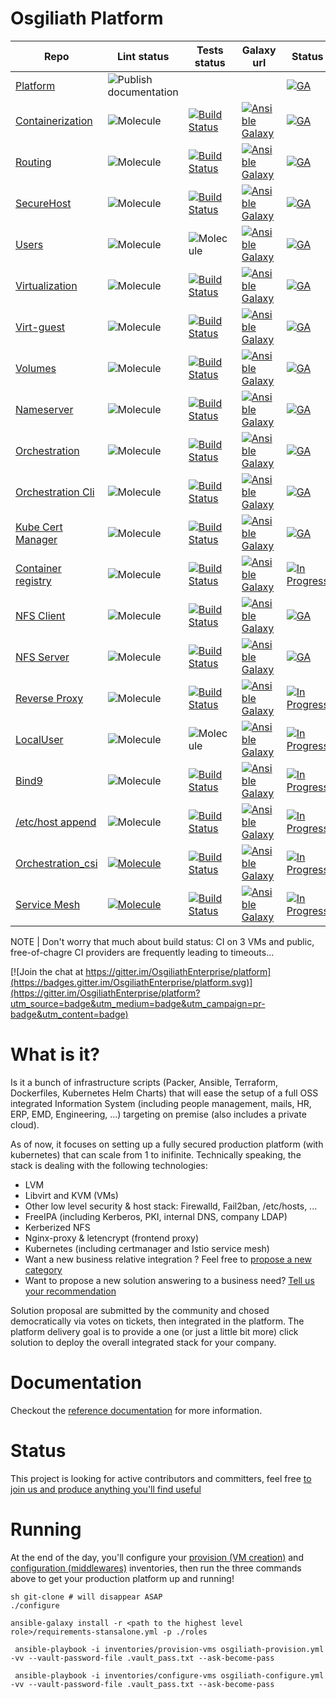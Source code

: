  Osgiliath Platform
 =========
| Repo                                                                                    | Lint status | Tests status | Galaxy url | Status                                                                          |
|-----------------------------------------------------------------------------------------|-------------|--------------|------------|---------------------------------------------------------------------------------|
| [Platform](https://github.com/OsgiliathEnterprise/platform)                             |![Publish documentation](https://github.com/OsgiliathEnterprise/platform/workflows/Publish%20documentation/badge.svg)| | | [![GA](https://img.shields.io/badge/GA-released-green)]()                       |
| [Containerization](https://github.com/OsgiliathEnterprise/ansible-containerization)     |![Molecule](https://github.com/OsgiliathEnterprise/ansible-containerization/workflows/Molecule/badge.svg)|[![Build Status](https://app.travis-ci.com/OsgiliathEnterprise/ansible-containerization.svg?branch=master)](https://app.travis-ci.com/github/OsgiliathEnterprise/ansible-containerization)|[![Ansible Galaxy](https://img.shields.io/badge/galaxy-tcharl.ansible_containerization-660198.svg?style=flat)](https://galaxy.ansible.com/tcharl/ansible_containerization)| [![GA](https://img.shields.io/badge/GA-released-green)]()                       |
| [Routing](https://github.com/OsgiliathEnterprise/ansible-routing)                       |![Molecule](https://github.com/OsgiliathEnterprise/ansible-routing/workflows/Molecule/badge.svg)|[![Build Status](https://app.travis-ci.com/OsgiliathEnterprise/ansible-routing.svg?branch=master)](https://app.travis-ci.com/github/OsgiliathEnterprise/ansible-routing)|[![Ansible Galaxy](https://img.shields.io/badge/galaxy-tcharl.ansible_routing-660198.svg?style=flat)](https://galaxy.ansible.com/tcharl/ansible_routing)| [![GA](https://img.shields.io/badge/GA-released-green)]()                       |
| [SecureHost](https://github.com/OsgiliathEnterprise/ansible-securehost)                 |![Molecule](https://github.com/OsgiliathEnterprise/ansible-securehost/workflows/Molecule/badge.svg)|[![Build Status](https://app.travis-ci.com/OsgiliathEnterprise/ansible-securehost.svg?branch=master)](https://app.travis-ci.com/github/OsgiliathEnterprise/ansible-securehost)|[![Ansible Galaxy](https://img.shields.io/badge/galaxy-tcharl.ansible_securehost-660198.svg?style=flat)](https://galaxy.ansible.com/tcharl/ansible_securehost)| [![GA](https://img.shields.io/badge/GA-released-green)]()                       |
| [Users](https://github.com/OsgiliathEnterprise/ansible-users)                           |![Molecule](https://github.com/OsgiliathEnterprise/ansible-users/workflows/Molecule/badge.svg)|![Molecule](https://github.com/OsgiliathEnterprise/ansible-users/workflows/Molecule/badge.svg)|[![Ansible Galaxy](https://img.shields.io/badge/galaxy-tcharl.ansible_users-660198.svg?style=flat)](https://galaxy.ansible.com/tcharl/ansible_users)| [![GA](https://img.shields.io/badge/GA-released-green)]()                       |
| [Virtualization](https://github.com/OsgiliathEnterprise/ansible-virtualization)         |![Molecule](https://github.com/OsgiliathEnterprise/ansible-virtualization/workflows/Molecule/badge.svg)|[![Build Status](https://app.travis-ci.com/OsgiliathEnterprise/ansible-virtualization.svg?branch=master)](https://app.travis-ci.com/github/OsgiliathEnterprise/ansible-virtualization)|[![Ansible Galaxy](https://img.shields.io/badge/galaxy-tcharl.ansible_virtualization-660198.svg?style=flat)](https://galaxy.ansible.com/tcharl/ansible_virtualization)| [![GA](https://img.shields.io/badge/GA-released-green)]()                       |
| [Virt-guest](https://github.com/OsgiliathEnterprise/ansible-virtualization-guest)       |![Molecule](https://github.com/OsgiliathEnterprise/ansible-virtualization-guest/workflows/Molecule/badge.svg)|[![Build Status](https://app.travis-ci.com/OsgiliathEnterprise/ansible-virtualization-guest.svg?branch=master)](https://app.travis-ci.com/github/OsgiliathEnterprise/ansible-virtualization-guest)|[![Ansible Galaxy](https://img.shields.io/badge/galaxy-tcharl.ansible_virtualization_guest-660198.svg?style=flat)](https://galaxy.ansible.com/tcharl/ansible_virtualization_guest)| [![GA](https://img.shields.io/badge/GA-released-green)]()                       |
| [Volumes](https://github.com/OsgiliathEnterprise/ansible-volumes)                       |![Molecule](https://github.com/OsgiliathEnterprise/ansible-volumes/workflows/Molecule/badge.svg)|[![Build Status](https://app.travis-ci.com/OsgiliathEnterprise/ansible-volumes.svg?branch=master)](https://app.travis-ci.com/github/OsgiliathEnterprise/ansible-volumes)|[![Ansible Galaxy](https://img.shields.io/badge/galaxy-tcharl.ansible_volumes-660198.svg?style=flat)](https://galaxy.ansible.com/tcharl/ansible_volumes)| [![GA](https://img.shields.io/badge/GA-released-green)]()                       |
| [Nameserver](https://github.com/OsgiliathEnterprise/ansible-nameserver)                 |![Molecule](https://github.com/OsgiliathEnterprise/ansible-nameserver/workflows/Molecule/badge.svg)|[![Build Status](https://app.travis-ci.com/OsgiliathEnterprise/ansible-nameserver.svg?branch=master)](https://app.travis-ci.com/github/OsgiliathEnterprise/ansible-nameserver)|[![Ansible Galaxy](https://img.shields.io/badge/galaxy-tcharl.ansible_nameserver-660198.svg?style=flat)](https://galaxy.ansible.com/tcharl/ansible_nameserver)| [![GA](https://img.shields.io/badge/GA-released-green)]()                       |
| [Orchestration](https://github.com/OsgiliathEnterprise/ansible-orchestration)           |![Molecule](https://github.com/OsgiliathEnterprise/ansible-orchestration/workflows/Molecule/badge.svg)|[![Build Status](https://app.travis-ci.com/OsgiliathEnterprise/ansible-orchestration.svg?branch=master)](https://app.travis-ci.com/github/OsgiliathEnterprise/ansible-orchestration)|[![Ansible Galaxy](https://img.shields.io/badge/galaxy-tcharl.ansible_orchestration-660198.svg?style=flat)](https://galaxy.ansible.com/tcharl/ansible_orchestration)| [![GA](https://img.shields.io/badge/GA-released-green)]()                       |
| [Orchestration Cli](https://github.com/OsgiliathEnterprise/ansible-orchestration-cli)   |![Molecule](https://github.com/OsgiliathEnterprise/ansible-orchestration-cli/workflows/Molecule/badge.svg)|[![Build Status](https://app.travis-ci.com/OsgiliathEnterprise/ansible-orchestration-cli.svg?branch=master)](https://app.travis-ci.com/github/OsgiliathEnterprise/ansible-orchestration-cli)|[![Ansible Galaxy](https://img.shields.io/badge/galaxy-tcharl.ansible_orchestration_cli-660198.svg?style=flat)](https://galaxy.ansible.com/tcharl/ansible_orchestration_cli)| [![GA](https://img.shields.io/badge/GA-released-green)]()                       |
| [Kube Cert Manager](https://github.com/OsgiliathEnterprise/kube_certmanager)            |![Molecule](https://github.com/OsgiliathEnterprise/kube_certmanager/workflows/Molecule/badge.svg)|[![Build Status](https://app.travis-ci.com/OsgiliathEnterprise/kube_certmanager.svg?branch=master)](https://app.travis-ci.com/github/OsgiliathEnterprise/kube_certmanager)|[![Ansible Galaxy](https://img.shields.io/badge/galaxy-tcharl.kube_certmanager-660198.svg?style=flat)](https://galaxy.ansible.com/tcharl/kube_certmanager)| [![GA](https://img.shields.io/badge/GA-released-green)]()                       |
| [Container registry](https://github.com/OsgiliathEnterprise/ansible-container-registry) |![Molecule](https://github.com/OsgiliathEnterprise/ansible-container-registry/workflows/Molecule/badge.svg)|[![Build Status](https://app.travis-ci.com/OsgiliathEnterprise/ansible-container-registry.svg?branch=master)](https://app.travis-ci.com/github/OsgiliathEnterprise/ansible-container-registry)|[![Ansible Galaxy](https://img.shields.io/badge/galaxy-tcharl.ansible_container_registry-660198.svg?style=flat)](https://galaxy.ansible.com/tcharl/ansible_container_registry)| [![In Progress](https://img.shields.io/badge/InProgress-not_released-orange)]() |
| [NFS Client](https://github.com/OsgiliathEnterprise/nfs_client)                         |![Molecule](https://github.com/OsgiliathEnterprise/nfs_client/workflows/Molecule/badge.svg)|[![Build Status](https://app.travis-ci.com/OsgiliathEnterprise/nfs_client.svg?branch=master)](https://app.travis-ci.com/github/OsgiliathEnterprise/nfs_client)|[![Ansible Galaxy](https://img.shields.io/badge/galaxy-tcharl.nfs_client-660198.svg?style=flat)](https://galaxy.ansible.com/tcharl/nfs_client)| [![GA](https://img.shields.io/badge/GA-released-green)]()                       |
| [NFS Server](https://github.com/OsgiliathEnterprise/nfs_server)                         |![Molecule](https://github.com/OsgiliathEnterprise/nfs_server/workflows/Molecule/badge.svg)|[![Build Status](https://app.travis-ci.com/OsgiliathEnterprise/nfs_server.svg?branch=master)](https://app.travis-ci.com/github/OsgiliathEnterprise/nfs_server)|[![Ansible Galaxy](https://img.shields.io/badge/galaxy-tcharl.nfs_server-660198.svg?style=flat)](https://galaxy.ansible.com/tcharl/nfs_server)| [![GA](https://img.shields.io/badge/GA-released-green)]()                       |
| [Reverse Proxy](https://github.com/OsgiliathEnterprise/reverse_proxy)                   |![Molecule](https://github.com/OsgiliathEnterprise/reverse_proxy/workflows/Molecule/badge.svg)|[![Build Status](https://app.travis-ci.com/OsgiliathEnterprise/reverse_proxy.svg?branch=master)](https://app.travis-ci.com/github/OsgiliathEnterprise/reverse_proxy)|[![Ansible Galaxy](https://img.shields.io/badge/galaxy-tcharl.reverse_proxy-660198.svg?style=flat)](https://galaxy.ansible.com/tcharl/reverse_proxy)|[![In Progress](https://img.shields.io/badge/GA-released-green)]()|
| [LocalUser](https://github.com/OsgiliathEnterprise/ansible-localuser)                   |![Molecule](https://github.com/OsgiliathEnterprise/ansible-localuser/workflows/Molecule/badge.svg)|![Molecule](https://github.com/OsgiliathEnterprise/ansible-localuser/workflows/Molecule/badge.svg)|[![Ansible Galaxy](https://img.shields.io/badge/galaxy-tcharl.ansible-localuser-660198.svg?style=flat)](https://galaxy.ansible.com/tcharl/ansible_localuser)|[![In Progress](https://img.shields.io/badge/GA-released-green)]()|
| [Bind9](https://github.com/OsgiliathEnterprise/bind9)                                   |![Molecule](https://github.com/OsgiliathEnterprise/bind9/workflows/Molecule/badge.svg)|[![Build Status](https://app.travis-ci.com/OsgiliathEnterprise/bind9.svg?branch=master)](https://app.travis-ci.com/github/OsgiliathEnterprise/bind9)|[![Ansible Galaxy](https://img.shields.io/badge/galaxy-tcharl.bind9-660198.svg?style=flat)](https://galaxy.ansible.com/tcharl/bind9)|[![In Progress](https://img.shields.io/badge/GA-released-green)]()|
| [/etc/host append](https://github.com/OsgiliathEnterprise/etchost_append)               |![Molecule](https://github.com/OsgiliathEnterprise/etchost_append/workflows/Molecule/badge.svg)|[![Build Status](https://app.travis-ci.com/OsgiliathEnterprise/etchost_append.svg?branch=master)](https://app.travis-ci.com/github/OsgiliathEnterprise/etchost_append)|[![Ansible Galaxy](https://img.shields.io/badge/galaxy-tcharl.etchost_append-660198.svg?style=flat)](https://galaxy.ansible.com/tcharl/etchost_append)|[![In Progress](https://img.shields.io/badge/GA-released-green)]()|
| [Orchestration_csi](https://github.com/OsgiliathEnterprise/orchestration_csi)           |[![Molecule](https://github.com/OsgiliathEnterprise/orchestration_csi/actions/workflows/molecule.yml/badge.svg)](https://github.com/OsgiliathEnterprise/orchestration_csi/actions/workflows/molecule.yml)|[![Build Status](https://app.travis-ci.com/OsgiliathEnterprise/orchestration_csi.svg?branch=master)](https://app.travis-ci.com/github/OsgiliathEnterprise/orchestration_csi)|[![Ansible Galaxy](https://img.shields.io/badge/galaxy-tcharl.orchestration_csi-660198.svg?style=flat)](https://galaxy.ansible.com/tcharl/orchestration_csi)|[![In Progress](https://img.shields.io/badge/GA-released-green)]()|
| [Service Mesh](https://github.com/OsgiliathEnterprise/servicemesh)                      |[![Molecule](https://github.com/OsgiliathEnterprise/servicemesh/actions/workflows/molecule.yml/badge.svg)](https://github.com/OsgiliathEnterprise/servicemesh/actions/workflows/molecule.yml)|[![Build Status](https://app.travis-ci.com/OsgiliathEnterprise/servicemesh.svg?branch=master)](https://app.travis-ci.com/github/OsgiliathEnterprise/servicemesh)|[![Ansible Galaxy](https://img.shields.io/badge/galaxy-tcharl.servicemesh-660198.svg?style=flat)](https://galaxy.ansible.com/tcharl/servicemesh)|[![In Progress](https://img.shields.io/badge/GA-released-green)]()|

NOTE | Don't worry that much about build status: CI on 3 VMs and public, free-of-chagre CI providers are frequently leading to timeouts...

[![Join the chat at https://gitter.im/OsgiliathEnterprise/platform](https://badges.gitter.im/OsgiliathEnterprise/platform.svg)](https://gitter.im/OsgiliathEnterprise/platform?utm_source=badge&utm_medium=badge&utm_campaign=pr-badge&utm_content=badge)

 # What is it?
 
 Is it a bunch of infrastructure scripts (Packer, Ansible, Terraform, Dockerfiles, Kubernetes Helm Charts) that will ease the setup of a full OSS integrated Information System (including people management, mails, HR, ERP, EMD, Engineering, ...) targeting on premise (also includes a private cloud).

As of now, it focuses on setting up a fully secured production platform (with kubernetes) that can scale from 1 to inifinite.
Technically speaking, the stack is dealing with the following technologies:
 * LVM
 * Libvirt and KVM (VMs)
 * Other low level security & host stack: Firewalld, Fail2ban, /etc/hosts, ...
 * FreeIPA (including Kerberos, PKI, internal DNS, company LDAP)
 * Kerberized NFS
 * Nginx-proxy & letencrypt (frontend proxy)
 * Kubernetes (including certmanager and Istio service mesh)
 * Want a new business relative integration ? Feel free to [propose a new category](https://github.com/OsgiliathEnterprise/platform/issues/new?labels=Status%3A+Untriaged&template=CATEGORY_TEMPLATE.md)
 * Want to propose a new solution answering to a business need? [Tell us your recommendation](https://github.com/OsgiliathEnterprise/platform/issues/new?labels=Status%3A+Untriaged&template=SOLUTION_TEMPLATE.md)
 
 Solution proposal are submitted by the community and chosed democratically via votes on tickets, then integrated in the platform.
 The platform delivery goal is to provide a one (or just a little bit more) click solution to deploy the overall integrated stack for your company.
 
# Documentation
 
 Checkout the [reference documentation](https://osgiliathenterprise.github.io/platform/reference/toc.html) for more information.

# Status
 
This project is looking for active contributors and committers, feel free [to join us and produce anything you'll find useful](https://github.com/OsgiliathEnterprise/platform/blob/master/CONTRIBUTING.md)

# Running

At the end of the day, you'll configure your [provision (VM creation)](./ansible/inventories/provision-vms) and [configuration (middlewares)](./ansible/inventories/configure-vms) inventories, then run the three commands above to get your production platform up and running!

```
sh git-clone # will disappear ASAP
./configure

ansible-galaxy install -r <path to the highest level role>/requirements-stansalone.yml -p ./roles

 ansible-playbook -i inventories/provision-vms osgiliath-provision.yml -vv --vault-password-file .vault_pass.txt --ask-become-pass

 ansible-playbook -i inventories/configure-vms osgiliath-configure.yml -vv --vault-password-file .vault_pass.txt --ask-become-pass
```
